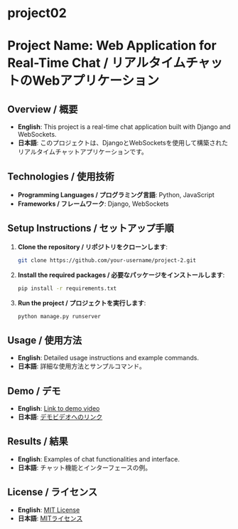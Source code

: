 # project02
# Project Name: Web Application for Real-Time Chat / リアルタイムチャットのWebアプリケーション

## Overview / 概要
- **English**: This project is a real-time chat application built with Django and WebSockets.
- **日本語**: このプロジェクトは、DjangoとWebSocketsを使用して構築されたリアルタイムチャットアプリケーションです。

## Technologies / 使用技術
- **Programming Languages / プログラミング言語**: Python, JavaScript
- **Frameworks / フレームワーク**: Django, WebSockets

## Setup Instructions / セットアップ手順
1. **Clone the repository / リポジトリをクローンします**:
    ```bash
    git clone https://github.com/your-username/project-2.git
    ```
2. **Install the required packages / 必要なパッケージをインストールします**:
    ```bash
    pip install -r requirements.txt
    ```
3. **Run the project / プロジェクトを実行します**:
    ```bash
    python manage.py runserver
    ```

## Usage / 使用方法
- **English**: Detailed usage instructions and example commands.
- **日本語**: 詳細な使用方法とサンプルコマンド。

## Demo / デモ
- **English**: [Link to demo video](https://www.example.com)
- **日本語**: [デモビデオへのリンク](https://www.example.com)

## Results / 結果
- **English**: Examples of chat functionalities and interface.
- **日本語**: チャット機能とインターフェースの例。

## License / ライセンス
- **English**: [MIT License](LICENSE)
- **日本語**: [MITライセンス](LICENSE)
